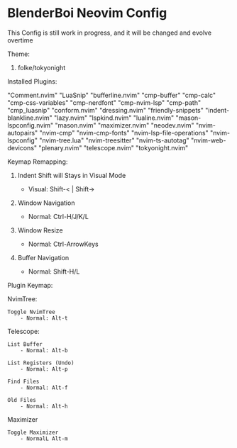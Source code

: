 # BlenderBoi Neovim Config

This Config is still work in progress, and it will be changed and evolve overtime

Theme:

1. folke/tokyonight

Installed Plugins:

  "Comment.nvim"
  "LuaSnip"
  "bufferline.nvim"
  "cmp-buffer"
  "cmp-calc"
  "cmp-css-variables"
  "cmp-nerdfont"
  "cmp-nvim-lsp"
  "cmp-path"
  "cmp_luasnip"
  "conform.nvim"
  "dressing.nvim"
  "friendly-snippets"
  "indent-blankline.nvim"
  "lazy.nvim"
  "lspkind.nvim"
  "lualine.nvim"
  "mason-lspconfig.nvim"
  "mason.nvim"
  "maximizer.nvim"
  "neodev.nvim"
  "nvim-autopairs"
  "nvim-cmp"
  "nvim-cmp-fonts"
  "nvim-lsp-file-operations"
  "nvim-lspconfig"
  "nvim-tree.lua"
  "nvim-treesitter"
  "nvim-ts-autotag"
  "nvim-web-devicons"
  "plenary.nvim"
  "telescope.nvim"
  "tokyonight.nvim"

Keymap Remapping:

1. Indent Shift will Stays in Visual Mode

   - Visual: Shift-< | Shift->

2. Window Navigation

   - Normal: Ctrl-H/J/K/L

3. Window Resize

   - Normal: Ctrl-ArrowKeys

4. Buffer Navigation

   - Normal: Shift-H/L

Plugin Keymap:

NvimTree:

    Toggle NvimTree
        - Normal: Alt-t

Telescope:

    List Buffer
        - Normal: Alt-b

    List Registers (Undo)
        - Normal: Alt-p

    Find Files
        - Normal: Alt-f

    Old Files
        - Normal: Alt-h

Maximizer

    Toggle Maximizer
        - NormalL Alt-m
